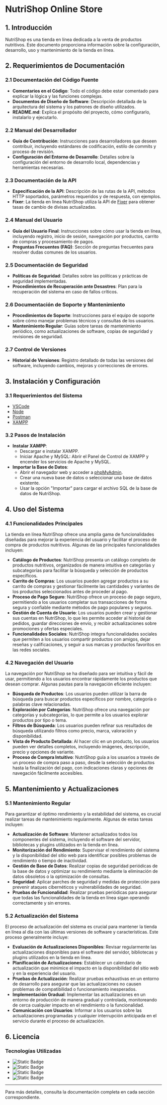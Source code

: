 # NutriShop Online Store

## 1. Introducción
NutriShop es una tienda en línea dedicada a la venta de productos nutritivos. Este documento proporciona información sobre la configuración, desarrollo, uso y mantenimiento de la tienda en línea.

## 2. Requerimientos de Documentación

### 2.1 Documentación del Código Fuente
- **Comentarios en el Código**: Todo el código debe estar comentado para explicar la lógica y las funciones complejas.
- **Documentos de Diseño de Software**: Descripción detallada de la arquitectura del sistema y los patrones de diseño utilizados.
- **README.md**: Explica el propósito del proyecto, cómo configurarlo, instalarlo y ejecutarlo.

### 2.2 Manual del Desarrollador
- **Guía de Contribución**: Instrucciones para desarrolladores que deseen contribuir, incluyendo estándares de codificación, estilo de commits y proceso de revisión.
- **Configuración del Entorno de Desarrollo**: Detalles sobre la configuración del entorno de desarrollo local, dependencias y herramientas necesarias.

### 2.3 Documentación de la API
- **Especificación de la API**: Descripción de las rutas de la API, métodos HTTP soportados, parámetros requeridos y de respuesta, con ejemplos.
- **Fixer**: La tienda en línea NutriShop utiliza la API de [Fixer](https://fixer.io) para obtener tasas de cambio de divisas actualizadas.

### 2.4 Manual del Usuario
- **Guía del Usuario Final**: Instrucciones sobre cómo usar la tienda en línea, incluyendo registro, inicio de sesión, navegación por productos, carrito de compras y procesamiento de pagos.
- **Preguntas Frecuentes (FAQ)**: Sección de preguntas frecuentes para resolver dudas comunes de los usuarios.

### 2.5 Documentación de Seguridad
- **Políticas de Seguridad**: Detalles sobre las políticas y prácticas de seguridad implementadas.
- **Procedimientos de Recuperación ante Desastres**: Plan para la recuperación del sistema en caso de fallos críticos.

### 2.6 Documentación de Soporte y Mantenimiento
- **Procedimientos de Soporte**: Instrucciones para el equipo de soporte sobre cómo manejar problemas técnicos y consultas de los usuarios.
- **Mantenimiento Regular**: Guías sobre tareas de mantenimiento periódico, como actualizaciones de software, copias de seguridad y revisiones de seguridad.

### 2.7 Control de Versiones
- **Historial de Versiones**: Registro detallado de todas las versiones del software, incluyendo cambios, mejoras y correcciones de errores.

## 3. Instalación y Configuración

### 3.1 Requerimientos del Sistema
- [VSCode](https://code.visualstudio.com/download)
- [Node](https://nodejs.org/en)
- [Postman](https://www.postman.com/downloads/)
- [XAMPP](https://www.apachefriends.org/es/download.html)

### 3.2 Pasos de Instalación
- **Instalar XAMPP**: 
  - Descargar e instalar XAMPP.
  - Iniciar Apache y MySQL: Abrir el Panel de Control de XAMPP y encender los servicios de Apache y MySQL.
- **Importar la Base de Datos**:
  - Abrir el navegador web y acceder a [phpMyAdmin](http://localhost/phpmyadmin).
  - Crear una nueva base de datos o seleccionar una base de datos existente.
  - Usar la opción "Importar" para cargar el archivo SQL de la base de datos de NutriShop.

## 4. Uso del Sistema

### 4.1 Funcionalidades Principales
La tienda en línea NutriShop ofrece una amplia gama de funcionalidades diseñadas para mejorar la experiencia del usuario y facilitar el proceso de compra de productos nutritivos. Algunas de las principales funcionalidades incluyen:

- **Catálogo de Productos**: NutriShop presenta un catálogo completo de productos nutritivos, organizados de manera intuitiva en categorías y subcategorías para facilitar la búsqueda y selección de productos específicos.
- **Carrito de Compras**: Los usuarios pueden agregar productos a su carrito de compras y gestionar fácilmente las cantidades y variantes de los productos seleccionados antes de proceder al pago.
- **Proceso de Pago Seguro**: NutriShop ofrece un proceso de pago seguro, permitiendo a los usuarios completar sus transacciones de forma segura y confiable mediante métodos de pago populares y seguros.
- **Gestión de Cuenta de Usuario**: Los usuarios pueden crear y gestionar sus cuentas en NutriShop, lo que les permite acceder al historial de pedidos, guardar direcciones de envío, y recibir actualizaciones sobre promociones y ofertas especiales.
- **Funcionalidades Sociales**: NutriShop integra funcionalidades sociales que permiten a los usuarios compartir productos con amigos, dejar reseñas y calificaciones, y seguir a sus marcas y productos favoritos en las redes sociales.

### 4.2 Navegación del Usuario
La navegación por NutriShop se ha diseñado para ser intuitiva y fácil de usar, permitiendo a los usuarios encontrar rápidamente los productos que desean comprar. Algunas pautas para la navegación eficiente incluyen:

- **Búsqueda de Productos**: Los usuarios pueden utilizar la barra de búsqueda para buscar productos específicos por nombre, categoría o palabras clave relacionadas.
- **Exploración por Categorías**: NutriShop ofrece una navegación por categorías y subcategorías, lo que permite a los usuarios explorar productos por tipo o tema.
- **Filtros de Búsqueda**: Los usuarios pueden refinar sus resultados de búsqueda utilizando filtros como precio, marca, valoración y disponibilidad.
- **Vista de Producto Detallada**: Al hacer clic en un producto, los usuarios pueden ver detalles completos, incluyendo imágenes, descripción, precio y opciones de variante.
- **Proceso de Compra Intuitivo**: NutriShop guía a los usuarios a través de un proceso de compra paso a paso, desde la selección de productos hasta la finalización del pago, con indicaciones claras y opciones de navegación fácilmente accesibles.

## 5. Mantenimiento y Actualizaciones

### 5.1 Mantenimiento Regular
Para garantizar el óptimo rendimiento y la estabilidad del sistema, es crucial realizar tareas de mantenimiento regularmente. Algunas de estas tareas incluyen:

- **Actualización de Software**: Mantener actualizados todos los componentes del sistema, incluyendo el software del servidor, bibliotecas y plugins utilizados en la tienda en línea.
- **Monitorización del Rendimiento**: Supervisar el rendimiento del sistema y la disponibilidad del sitio web para identificar posibles problemas de rendimiento o tiempo de inactividad.
- **Gestión de Base de Datos**: Realizar copias de seguridad periódicas de la base de datos y optimizar su rendimiento mediante la eliminación de datos obsoletos o la optimización de consultas.
- **Seguridad**: Aplicar parches de seguridad y medidas de protección para prevenir ataques cibernéticos y vulnerabilidades de seguridad.
- **Pruebas de Funcionalidad**: Realizar pruebas periódicas para asegurar que todas las funcionalidades de la tienda en línea sigan operando correctamente y sin errores.

### 5.2 Actualización del Sistema
El proceso de actualización del sistema es crucial para mantener la tienda en línea al día con las últimas versiones de software y características. Este proceso generalmente incluye:

- **Evaluación de Actualizaciones Disponibles**: Revisar regularmente las actualizaciones disponibles para el software del servidor, bibliotecas y plugins utilizados en la tienda en línea.
- **Planificación de Actualizaciones**: Establecer un calendario de actualización que minimice el impacto en la disponibilidad del sitio web y en la experiencia del usuario.
- **Pruebas de Actualización**: Realizar pruebas exhaustivas en un entorno de desarrollo para asegurar que las actualizaciones no causen problemas de compatibilidad o funcionamiento inesperados.
- **Implementación Gradual**: Implementar las actualizaciones en un entorno de producción de manera gradual y controlada, monitoreando de cerca cualquier impacto en el rendimiento o la funcionalidad.
- **Comunicación con Usuarios**: Informar a los usuarios sobre las actualizaciones programadas y cualquier interrupción anticipada en el servicio durante el proceso de actualización.

## 6. Licencia

### Tecnologías Utilizadas
- ![Static Badge](https://img.shields.io/badge/PhpMyAdmin-%236C78AF?style=for-the-badge&logo=phpmyadmin&logoColor=%23fff)
- ![Static Badge](https://img.shields.io/badge/tailwindcss-%2306B6D4?style=for-the-badge&logo=tailwindcss&logoColor=%23fff)
- ![Static Badge](https://img.shields.io/badge/postcss-%23DD3A0A?style=for-the-badge&logo=postcss&logoColor=%23fff)
- ![Static Badge](https://img.shields.io/badge/nodedotjs-%235FA04E?style=for-the-badge&logo=nodedotjs&logoColor=%23fff)

---

Para más detalles, consulta la documentación completa en cada sección correspondiente.
